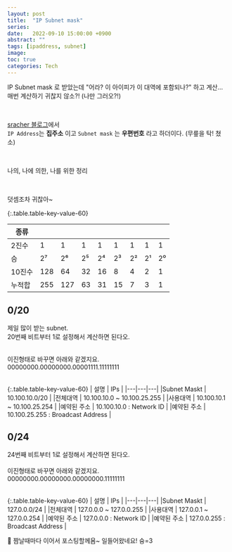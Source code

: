 ```yaml
---
layout: post
title:  "IP Subnet mask"
series:
date:   2022-09-10 15:00:00 +0900
abstract: ""
tags: [ipaddress, subnet]
image:
toc: true
categories: Tech
---
```


IP Subnet mask 로 받았는데 "어라? 이 아이피가 이 대역에 포함되나?" 하고 계산...  
매번 계산하기 귀찮지 않소?! (나만 그러오?!)

<br>

[sracher 블로그](http://sracher.egloos.com/1945384)에서  
`IP Address`는 **집주소** 이고 `Subnet mask` 는 **우편번호** 라고 하더이다. (무릎을 탁! 쳤소)  

<br>

나의, 나에 의한, 나를 위한 정리  

<br>

덧셈조차 귀찮아~  

{:.table.table-key-value-60}

| 종류 | | | | | | | | |
|---|---|---|---|---|---|---|---|---|
|2진수 | 1 | 1|  1|  1|  1|  1|  1|  1|
|승    | 2⁷ | 2⁶ | 2⁵ | 2⁴ | 2³ | 2² | 2¹| 2⁰ |
|10진수 | 128 | 64 | 32 | 16 | 8 | 4| 2 | 1 |
|누적합 | 255 | 127 | 63 | 31 | 15 | 7 | 3 | 1 |





## 0/20

제일 많이 받는 subnet.  
20번째 비트부터 1로 설정해서 계산하면 된다오.  
<br>

이진형태로 바꾸면 아래와 같겠지요.  
00000000.00000000.00001111.11111111  
<br>

{:.table.table-key-value-60}
| 설명 | IPs |
|---|---|---|
|Subnet Maskt | 10.100.10.0/20 |
|전체대역 | 10.100.10.0 ~ 10.100.25.255 |
|사용대역 | 10.100.10.1 ~ 10.100.25.254 |
|예약된 주소 | 10.100.10.0    : Network ID |
|예약된 주소 | 10.100.25.255 : Broadcast Address |




## 0/24

24번째 비트부터 1로 설정해서 계산하면 된다오.  
<br>
이진형태로 바꾸면 아래와 같겠지요.  
00000000.00000000.00000000.11111111  
<br>

{:.table.table-key-value-60}
| 설명 | IPs |
|---|---|---|
|Subnet Maskt | 127.0.0.0/24 |
|전체대역 | 127.0.0.0 ~ 127.0.0.255 |
|사용대역 | 127.0.0.1 ~ 127.0.0.254 |
|예약된 주소 | 127.0.0.0    : Network ID |
|예약된 주소 | 127.0.0.255 : Broadcast Address |


:cactus: 짬날때마다 이어서 포스팅할께욤~ 일들어왔네요! 슝=3  
